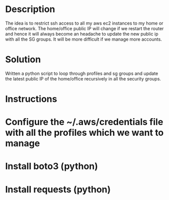 Description
============

The idea is to restrict ssh access to all my aws ec2 instances to my home or office network. The home/office public IP will change if we restart the router and hence it will always become an headache to update the new public ip with all the SG groups. It will be more difficult if we manage more accounts.

Solution
========
Written a python script to loop through profiles and sg groups and update the latest public IP of the home/office recursively in all the security groups.

Instructions
============

# Configure the ~/.aws/credentials file with all the profiles which we want to manage

# Install boto3 (python)

# Install requests (python)